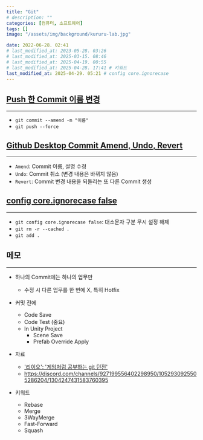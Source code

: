 ```yaml
---
title: "Git"
# description: ""
categories: [컴퓨터, 소프트웨어]
tags: []
image: "/assets/img/background/kururu-lab.jpg"

date: 2022-06-28. 02:41
# last_modified_at: 2023-05-28. 03:26
# last_modified_at: 2025-03-15. 08:46
# last_modified_at: 2025-04-19. 00:55
# last_modified_at: 2025-04-28. 17:41 # 키워드
last_modified_at: 2025-04-29. 05:21 # config core.ignorecase
---
```


## [Push 한 Commit 이름 변경](https://data-study-clip.tistory.com/237)

---

- `git commit --amend -m "이름"`
- `git push --force`

## [Github Desktop Commit Amend, Undo, Revert](https://bloodstrawberry.tistory.com/832)

---

- `Amend`: Commit 이름, 설명 수정
- `Undo`: Commit 취소 (변경 내용은 바뀌지 않음)
- `Revert`: Commit 변경 내용을 되돌리는 또 다른 Commit 생성

## [config core.ignorecase false](https://s0ojin.tistory.com/47)

---

- `git config core.ignorecase false`: 대소문자 구분 무시 설정 해제
- `git rm -r --cached .`
- `git add .`

## 메모

---

- 하나의 Commit에는 하나의 업무만
  - 수정 시 다른 업무를 한 번에 X, 특히 Hotfix

- 커밋 전에
  - Code Save
  - Code Test (중요)
  - In Unity Project
    - Scene Save
    - Prefab Override Apply

- 자료
  - ['리이오': '게임처럼 공부하는 git 던전'](https://www.inflearn.com/course/게임처럼-git던전)
  - <https://discord.com/channels/927199556402298950/1052930925505286204/1304247431583760395>

- 키워드
  - Rebase
  - Merge
  - 3WayMerge
  - Fast-Forward
  - Squash
